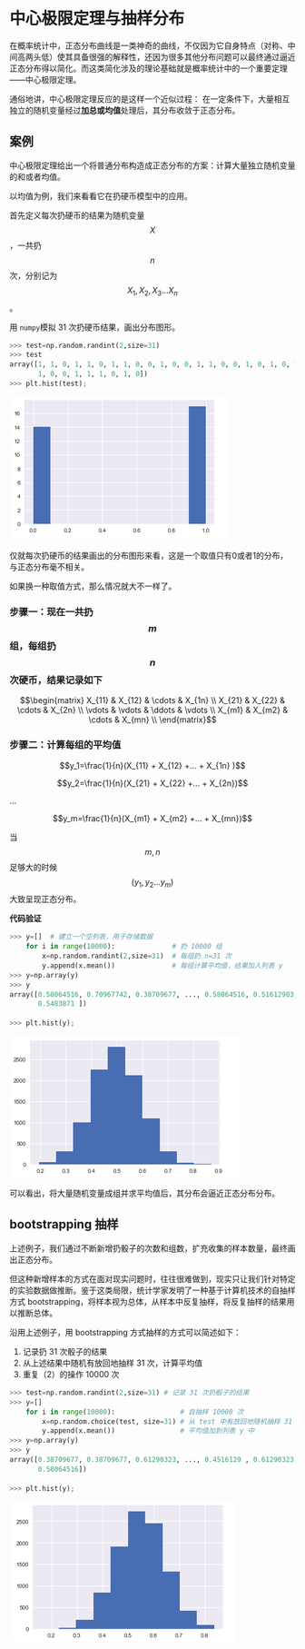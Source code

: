 # 中心极限定理与抽样分布

在概率统计中，正态分布曲线是一类神奇的曲线，不仅因为它自身特点（对称、中间高两头低）使其具备很强的解释性，还因为很多其他分布问题可以最终通过逼近正态分布得以简化。而这类简化涉及的理论基础就是概率统计中的一个重要定理——中心极限定理。

通俗地讲，中心极限定理反应的是这样一个近似过程： 在一定条件下，大量相互独立的随机变量经过**加总或均值**处理后，其分布收敛于正态分布。

## 案例

中心极限定理给出一个将普通分布构造成正态分布的方案：计算大量独立随机变量的和或者均值。

以均值为例，我们来看看它在扔硬币模型中的应用。

首先定义每次扔硬币的结果为随机变量 $$X$$，一共扔 $$n$$ 次，分别记为 $$X_1,X_2,X_3...X_n$$。

用 `numpy`模拟 31 次扔硬币结果，画出分布图形。

```python
>>> test=np.random.randint(2,size=31)
>>> test
array([1, 1, 0, 1, 1, 0, 1, 1, 0, 0, 1, 0, 0, 1, 1, 0, 0, 1, 0, 1, 0, 1,
       1, 0, 0, 1, 1, 1, 0, 1, 0])
>>> plt.hist(test);
```

![](../.gitbook/assets/bio.png)

仅就每次扔硬币的结果画出的分布图形来看，这是一个取值只有0或者1的分布，与正态分布毫不相关。

如果换一种取值方式，那么情况就大不一样了。

### 步骤一：现在一共扔 $$m$$ 组，每组扔 $$n$$ 次硬币，结果记录如下

$$\begin{matrix} X_{11} & X_{12} & \cdots & X_{1n} \\ X_{21} & X_{22} & \cdots & X_{2n} \\ \vdots & \vdots & \ddots & \vdots \\ X_{m1} & X_{m2} & \cdots & X_{mn} \\ \end{matrix}$$

### 步骤二：计算每组的平均值

$$y_1=\frac{1}{n}(X_{11} + X_{12} +... + X_{1n} )$$

$$y_2=\frac{1}{n}(X_{21} + X_{22} +... + X_{2n})$$

...

$$y_m=\frac{1}{n}(X_{m1} + X_{m2} +... + X_{mn})$$

当 $$m,n$$足够大的时候 $$(y_1,y_2...y_m)$$ 大致呈现正态分布。

**代码验证**

```python
>>> y=[]  # 建立一个空列表，用于存储数据
    for i in range(10000):              # 扔 10000 组
        x=np.random.randint(2,size=31)  # 每组扔 n=31 次
        y.append(x.mean())              # 每组计算平均值，结果加入列表 y
>>> y=np.array(y)
>>> y
array([0.58064516, 0.70967742, 0.38709677, ..., 0.58064516, 0.51612903,
       0.5483871 ])

>>> plt.hist(y);
```

![](../.gitbook/assets/clt.png)

可以看出，将大量随机变量成组并求平均值后，其分布会逼近正态分布分布。

## bootstrapping 抽样

上述例子，我们通过不断新增扔骰子的次数和组数，扩充收集的样本数量，最终画出正态分布。

但这种新增样本的方式在面对现实问题时，往往很难做到，现实只让我们针对特定的实验数据做推断。鉴于这类局限，统计学家发明了一种基于计算机技术的自抽样方式 bootstrapping，将样本视为总体，从样本中反复抽样，将反复抽样的结果用以推断总体。

沿用上述例子，用 bootstrapping 方式抽样的方式可以简述如下：

1. 记录扔 31 次骰子的结果
2. 从上述结果中随机有放回地抽样 31 次，计算平均值
3. 重复（2）的操作 10000 次

```python
>>> test=np.random.randint(2,size=31) # 记录 31 次扔骰子的结果
>>> y=[]
    for i in range(10000):                # 自抽样 10000 次
        x=np.random.choice(test, size=31) # 从 test 中有放回地随机抽样 31 次
        y.append(x.mean())                # 平均值加到列表 y 中
>>> y=np.array(y)
>>> y
array([0.38709677, 0.38709677, 0.61290323, ..., 0.4516129 , 0.61290323,
       0.58064516])

>>> plt.hist(y);
```

![](../.gitbook/assets/bootstrapping.png)


